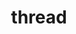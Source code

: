---
layout: activities
title: thread
emoji: thread
permalink: 🧵.html
image: assets/img/3moji/thread.png
---